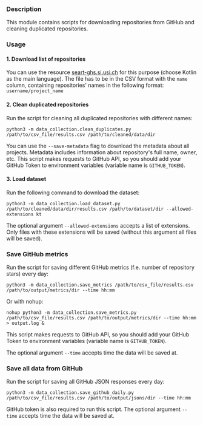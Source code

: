 ### Description

This module contains scripts for downloading repositories from GitHub and cleaning duplicated repositories.

### Usage

#### 1. Download list of repositories

You can use the resource [seart-ghs.si.usi.ch]( https://seart-ghs.si.usi.ch/) for this purpose (choose Kotlin as the main language).
The file has to be in the CSV format with the ```name``` column,
containing repositories' names in the following format: ```username/project_name```

#### 2. Clean duplicated repositories

Run the script for cleaning all duplicated repositories with different names:
``` shell script
python3 -m data_collection.clean_duplicates.py /path/to/csv_file/results.csv /path/to/cleaned/data/dir
```
You can use the ```--save-metadata``` flag to download the metadata about all projects. Metadata includes information about repository's full name, owner, etc.
This script makes requests to GitHub API, so you should add your GitHub Token to environment variables (variable name is ```GITHUB_TOKEN```).

#### 3. Load dataset

Run the following command to download the dataset:

``` 
python3 -m data_collection.load_dataset.py /path/to/cleaned/data/dir/results.csv /path/to/dataset/dir --allowed-extensions kt
```
The optional argument ```--allowed-extensions``` accepts a list of extensions. 
Only files with these extensions will be saved (without this argument all files will be saved).


### Save GitHub metrics

Run the script for saving different GitHub metrics (f.e. number of repository stars) every day:

``` shell script
python3 -m data_collection.save_metrics /path/to/csv_file/results.csv /path/to/output/metrics/dir --time hh:mm
```


Or with nohup:
``` shell script
nohup python3 -m data_collection.save_metrics.py /path/to/csv_file/results.csv /path/to/output/metrics/dir --time hh:mm > output.log &
```
This script makes requests to GitHub API, so you should add your GitHub Token to environment variables (variable name is ```GITHUB_TOKEN```).

The optional argument ```--time``` accepts time the data will be saved at.
### Save all data from GitHub

Run the script for saving all GitHub JSON responses every day:

``` shell script
python3 -m data_collection.save_github_daily.py /path/to/csv_file/results.csv /path/to/output/jsons/dir --time hh:mm
```
GitHub token is also required to run this script.
The optional argument ```--time``` accepts time the data will be saved at.
